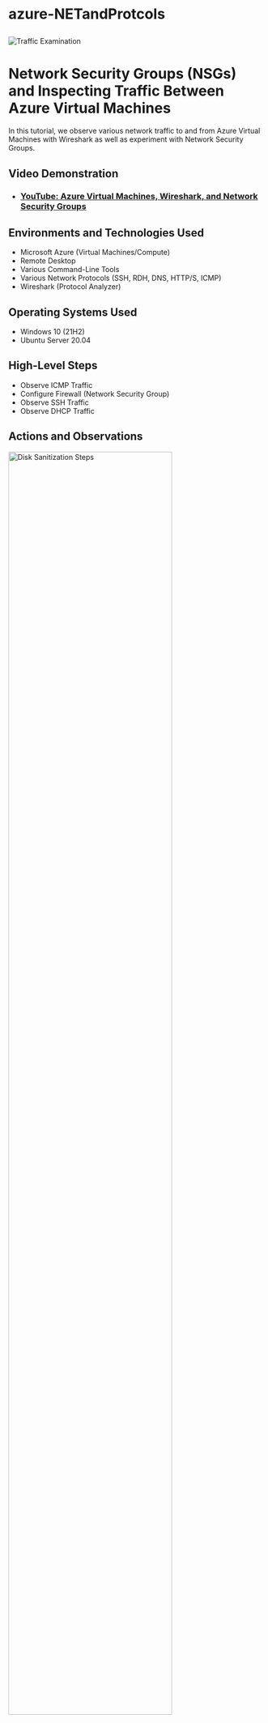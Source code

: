 # azure-NETandProtcols<p align="center">
<img src="https://i.imgur.com/Ua7udoS.png" alt="Traffic Examination"/>
</p>

<h1>Network Security Groups (NSGs) and Inspecting Traffic Between Azure Virtual Machines</h1>
In this tutorial, we observe various network traffic to and from Azure Virtual Machines with Wireshark as well as experiment with Network Security Groups. <br />


<h2>Video Demonstration</h2>

- ### [YouTube: Azure Virtual Machines, Wireshark, and Network Security Groups](https://www.youtube.com)

<h2>Environments and Technologies Used</h2>

- Microsoft Azure (Virtual Machines/Compute)
- Remote Desktop
- Various Command-Line Tools
- Various Network Protocols (SSH, RDH, DNS, HTTP/S, ICMP)
- Wireshark (Protocol Analyzer)

<h2>Operating Systems Used </h2>

- Windows 10 (21H2)
- Ubuntu Server 20.04

<h2>High-Level Steps</h2>

- Observe ICMP Traffic
- Configure Firewall (Network Security Group)
- Observe SSH Traffic
- Observe DHCP Traffic

<h2>Actions and Observations</h2>

<p>
<img src="https://i.imgur.com/tukDuku.png" height="80%" width="80%" alt="Disk Sanitization Steps"/>
</p>
<p>
Create Resource Group: Set up a new resource group in the Azure Portal.
Create Windows 10 VM: Create a Windows 10 virtual machine within the resource group.
Create Virtual Network: Allow the VM creation process to set up a new virtual network and subnet.
Create Linux VM: Create a Linux (Ubuntu) VM in the same resource group and virtual network.
</p>
<br />

<p>
<img src="https://i.imgur.com/As6Dk2G.png" height="80%" width="80%" alt="Disk Sanitization Steps"/>
</p>
<p>
Connect to Windows VM: Use Remote Desktop to connect to the Windows 10 VM.
Install Wireshark: Install Wireshark on the Windows 10 VM.
Capture ICMP Traffic: Start packet capture in Wireshark and filter for ICMP traffic.
Ping Ubuntu VM: Retrieve the private IP of the Ubuntu VM and ping it from the Windows 10 VM.
Ping Public Website: Ping a public website (e.g., google.com) from the Windows 10 VM and observe the traffic in Wireshark.
</p>
<br />

<p>
<img src="https://i.imgur.com/5AElwFY.png" height="80%" width="80%" alt="Disk Sanitization Steps"/>
</p>
<p>
Initiate Ping: Start a continuous ping from the Windows 10 VM to the Ubuntu VM.
Disable ICMP Traffic: Disable incoming ICMP traffic in the Network Security Group of the Ubuntu VM.
Observe Traffic: Observe the changes in ICMP traffic in Wireshark.
Re-enable ICMP Traffic: Re-enable ICMP traffic and observe the traffic again.
tart Packet Capture: Start a packet capture in Wireshark and filter for SSH traffic.
SSH into Ubuntu VM: Use SSH to connect to the Ubuntu VM from the Windows 10 VM.
Observe SSH Traffic: Type commands in the SSH session and observe the traffic in Wireshark.
Exit SSH: Exit the SSH session.  
Filter for DHCP Traffic: Filter for DHCP traffic in Wireshark.
Renew IP Address: Run ipconfig /renew in the Windows 10 VM and observe the DHCP traffic.  
</p>
<br />
